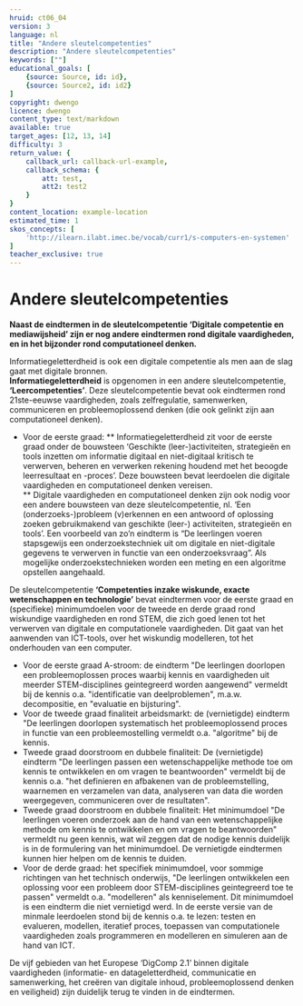 ```yaml
---
hruid: ct06_04
version: 3
language: nl
title: "Andere sleutelcompetenties"
description: "Andere sleutelcompetenties"
keywords: [""]
educational_goals: [
    {source: Source, id: id}, 
    {source: Source2, id: id2}
]
copyright: dwengo
licence: dwengo
content_type: text/markdown
available: true
target_ages: [12, 13, 14]
difficulty: 3
return_value: {
    callback_url: callback-url-example,
    callback_schema: {
        att: test,
        att2: test2
    }
}
content_location: example-location
estimated_time: 1
skos_concepts: [
    'http://ilearn.ilabt.imec.be/vocab/curr1/s-computers-en-systemen'
]
teacher_exclusive: true
---
```

# Andere sleutelcompetenties

**Naast de eindtermen in de sleutelcompetentie ‘Digitale competentie en mediawijsheid’ zijn er nog andere eindtermen rond digitale vaardigheden, en in het bijzonder rond computationeel denken.**

Informatiegeletterdheid is ook een digitale competentie als men aan de slag gaat met digitale bronnen. <br>
**Informatiegeletterdheid** is opgenomen in een andere sleutelcompetentie, **‘Leercompetenties’**. Deze sleutelcompetentie bevat ook eindtermen rond 21ste-eeuwse vaardigheden, zoals zelfregulatie, samenwerken, communiceren en probleemoplossend denken (die ook gelinkt zijn aan computationeel denken).

* Voor de eerste graad:
** Informatiegeletterdheid zit voor de eerste graad onder de bouwsteen ‘Geschikte (leer-)activiteiten, strategieën en tools inzetten om informatie digitaal en niet-digitaal kritisch te verwerven, beheren en verwerken rekening houdend met het beoogde leerresultaat en -proces’. Deze bouwsteen bevat leerdoelen die digitale vaardigheden en computationeel denken vereisen. <br>
** Digitale vaardigheden en computationeel denken zijn ook nodig voor een andere bouwsteen van deze sleutelcompetentie, nl. ‘Een (onderzoeks-)probleem (v)erkennen en een antwoord of oplossing zoeken gebruikmakend van geschikte (leer-) activiteiten, strategieën en tools’. Een voorbeeld van zo’n eindterm is “De leerlingen voeren stapsgewijs een onderzoekstechniek uit om digitale en niet-digitale gegevens te verwerven in functie van een onderzoeksvraag”. Als mogelijke onderzoekstechnieken worden een meting en een algoritme opstellen aangehaald.<br>


De sleutelcompetentie **‘Competenties inzake wiskunde, exacte wetenschappen en technologie’** bevat eindtermen voor de eerste graad en (specifieke) minimumdoelen voor de tweede en derde graad rond wiskundige vaardigheden en rond STEM, die zich goed lenen tot het verwerven van digitale en computationele vaardigheden. Dit gaat van het aanwenden van ICT-tools, over het wiskundig modelleren, tot het onderhouden van een computer.
* Voor de eerste graad A-stroom: de eindterm "De leerlingen doorlopen een probleemoplossen proces waarbij kennis en vaardigheden uit meerder STEM-disciplines geintegreerd worden aangewend" vermeldt bij de kennis o.a. "identificatie van deelproblemen", m.a.w. decompositie, en "evaluatie en bijsturing".
* Voor de tweede graad finaliteit arbeidsmarkt: de (vernietigde) eindterm "De leerlingen doorlopen systematisch het probleemoplossend proces in functie van een probleemostelling vermeldt o.a. "algoritme" bij de kennis.
* Tweede graad doorstroom en dubbele finaliteit: De (vernietigde) eindterm "De leerlingen passen een wetenschappelijke methode toe om kennis te ontwikkelen en om vragen te beantwoorden" vermeldt bij de kennis o.a. "het definieren en afbakenen van de probleemstelling, waarnemen en verzamelen van data, analyseren van data die worden weergegeven, communiceren over de resultaten".
* Tweede graad doorstroom en dubbele finaliteit: Het minimumdoel "De leerlingen voeren onderzoek aan de hand van een wetenschappelijke methode om kennis te ontwikkelen en om vragen te beantwoorden" vermeldt nu geen kennis, wat wil zeggen dat de nodige kennis duidelijk is in de formulering van het minimumdoel. De vernietigde eindtermen kunnen hier helpen om de kennis te duiden. 
* Voor de derde graad: het specifiek minimumdoel, voor sommige richtingen van het technisch onderwijs, "De leerlingen ontwikkelen een oplossing voor een probleem door STEM-disciplines geintegreerd toe te passen" vermeldt o.a. "modelleren" als kenniselement. Dit minimumdoel is een eindterm die niet vernietigd werd. In de eerste versie van de minmale leerdoelen stond bij de kennis o.a. te lezen: testen en evalueren, modellen, iteratief proces, toepassen van computationele vaardigheden zoals programmeren en modelleren en simuleren aan de hand van ICT.


 

De vijf gebieden van het Europese ‘DigComp 2.1’ binnen digitale vaardigheden (informatie- en datageletterdheid, communicatie en samenwerking, het creëren van digitale inhoud, probleemoplossend denken en veiligheid) zijn duidelijk terug te vinden in de eindtermen.
